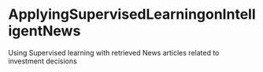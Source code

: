 # ApplyingSupervisedLearningonIntelligentNews
Using Supervised learning with retrieved News articles related to investment decisions
